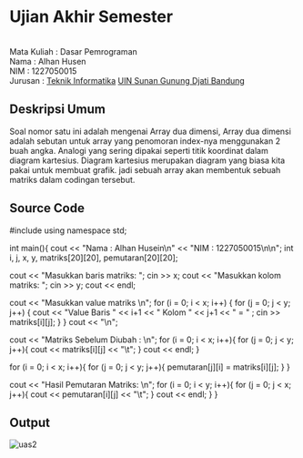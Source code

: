 # Ujian Akhir Semester 
<br> Mata Kuliah 	: Dasar Pemrograman
<br> Nama		: Alhan Husen
<br> NIM		: 1227050015
<br> Jurusan		: [Teknik Informatika](http://if.uinsgd.ac.id/) [UIN Sunan Gunung Djati Bandung](https://uinsgd.ac.id/) 

## Deskripsi Umum
Soal nomor satu ini adalah mengenai Array dua dimensi, Array dua dimensi adalah sebutan untuk array yang penomoran index-nya menggunakan 2 buah angka. Analogi yang sering dipakai seperti titik koordinat dalam diagram kartesius. Diagram kartesius merupakan diagram yang biasa kita pakai untuk membuat grafik. jadi sebuah array akan membentuk sebuah matriks dalam codingan tersebut.

## Source Code
#include <iostream>
using namespace std;

int main(){
  cout << "Nama : Alhan Husein\n"
  	   << "NIM  : 1227050015\n\n";
  int i, j, x, y, matriks[20][20], pemutaran[20][20];

  cout << "Masukkan baris matriks: ";
  cin >> x;
  cout << "Masukkan kolom matriks: ";
  cin >> y;
  cout << endl;

  cout << "Masukkan value matriks \n";
  for (i = 0; i < x; i++) {
    for (j = 0; j < y; j++) {
      cout << "Value Baris " << i+1 << " Kolom " << j+1 << " = " ;
	  cin  >> matriks[i][j];
    }
  }
  cout << "\n";

  cout << "Matriks Sebelum Diubah : \n";
  for (i = 0; i < x; i++){
    for (j = 0; j < y; j++){
      cout << matriks[i][j] << "\t";
    }
    cout << endl;
  }
  
  
  for (i = 0; i < x; i++){
    for (j = 0; j < y; j++){
      pemutaran[j][i] = matriks[i][j];
    }
  }

  cout << "Hasil Pemutaran Matriks: \n";
  for (i = 0; i < y; i++){
    for (j = 0; j < x; j++){
      cout << pemutaran[i][j] << "\t";
    }
    cout << endl;
  }
}


## Output
![uas2](https://user-images.githubusercontent.com/120738510/209472245-fffb7a44-a6ce-48ab-9262-ace150fc90be.jpg)

